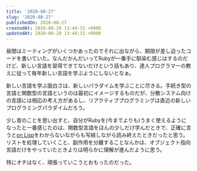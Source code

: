 ```yaml
---
title: '2020-08-27'
slug: '2020-08-27'
publishedOn: 2020-08-27
createdAt: 2020-08-28 13:49:31 +0900
updatedAt: 2020-08-28 13:49:31 +0900
---
```

昼間はミーティングがいくつかあったのでそれに出ながら、期限が差し迫ったコードを書いていた。なんだかんだいってRubyが一番手に馴染む感じはするのだけど、新しい言語を習得できてないだけという話もあり、達人プログラマーの教えに従って毎年新しい言語を学ぶようにしないとなぁ。

新しい言語を学ぶ面白さは、新しいパラダイムを学ぶことに尽きる。手続き型の言語と関数型の言語というのは最初にイメージするものだが、分散システム向けの言語には相応の考え方があるし、リアクティブプログラミングは直近の新しいプログラミングパラダイムだろう。

少し昔のことを思い出すと、自分がRubyを(今までよりも)うまく使えるようになったと一番感じたのは、関数型言語をほんの少しだけ学んだときで、正確に言うと[on Lisp](https://amzn.to/34Fd2vJ)をわからないながらも写経しながら読み終えたときだったと思う。リストを処理していくこと、副作用を分離することなんかは、オブジェクト指向言語だけをやっていたときよりは明らかに理解が進んだように思う。

特にオチはなく、頑張っていこうとおもったのだった。
